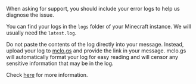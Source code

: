 When asking for support, you should include your error logs to help us diagnose the issue.

You can find your logs in the `logs` folder of your Minecraft instance. We will usually need the `latest.log`.

Do not paste the contents of the log directly into your message. Instead, upload your log to [mclo.gs](https://mclo.gs) and provide the link in your message.
mclo.gs will automatically format your log for easy reading and will censor any sensitive information that may be in the log.

Check [here](https://docs.fabricmc.net/players/troubleshooting/uploading-logs) for more information.
